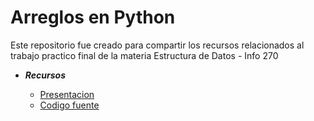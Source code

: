 # Arreglos en Python
Este repositorio fue creado para compartir los recursos relacionados al trabajo practico final de la materia Estructura de Datos - Info 270

* ***Recursos***

  * [Presentacion](https://pages.github.com/)
  * [Codigo fuente](https://pages.github.com/)

